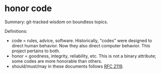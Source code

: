 # honor code

Summary: git-tracked wisdom on boundless topics.

Definitions:
- code = rules, advice, software. Historically, "codes" were designed to direct human behavior. Now they also direct computer behavior. This project pertains to both.
- honor = goodness, integrity, reliability, etc. This is not a binary attribute; some codes are more honorable than others.
- should/must/may in these documents follows [RFC 2119](https://datatracker.ietf.org/doc/html/rfc2119).
